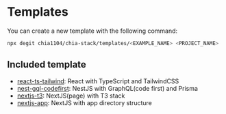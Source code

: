 # Templates

You can create a new template with the following command:

```bash
npx degit chia1104/chia-stack/templates/<EXAMPLE_NAME> <PROJECT_NAME>
```

## Included template

- [react-ts-tailwind](./react-ts-tailwind): React with TypeScript and TailwindCSS
- [nest-gql-codefirst](./nest-gql-codefirst): NestJS with GraphQL(code first) and Prisma
- [nextjs-t3](./nextjs-t3): NextJS(page) with T3 stack
- [nextjs-app](./nextjs-app): NextJS with app directory structure
